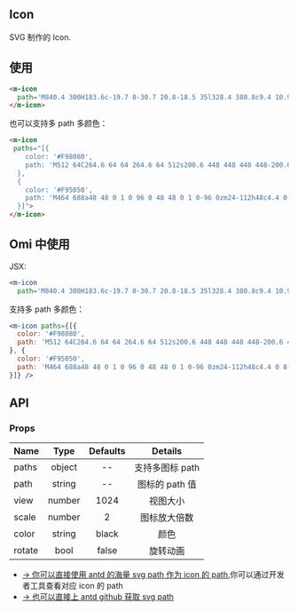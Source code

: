 ## Icon 

SVG 制作的 Icon.

## 使用

```html
<m-icon 
  path='M840.4 300H183.6c-19.7 0-30.7 20.8-18.5 35l328.4 380.8c9.4 10.9 27.5 10.9 37 0L858.9 335c12.2-14.2 1.2-35-18.5-35z'>
</m-icon>

```

也可以支持多 path 多颜色：

```html
<m-icon 
 paths="[{ 
    color: '#F98080', 
    path: 'M512 64C264.6 64 64 264.6 64 512s200.6 448 448 448 448-200.6 448-448S759.4 64 512 64zm0 820c-205.4 0-372-166.6-372-372s166.6-372 372-372 372 166.6 372 372-166.6 372-372 372z'
  }, 
  { 
    color: '#F95050', 
    path: 'M464 688a48 48 0 1 0 96 0 48 48 0 1 0-96 0zm24-112h48c4.4 0 8-3.6 8-8V296c0-4.4-3.6-8-8-8h-48c-4.4 0-8 3.6-8 8v272c0 4.4 3.6 8 8 8z'
  }]">
</m-icon>
```

## Omi 中使用

JSX:

```jsx
<m-icon 
  path='M840.4 300H183.6c-19.7 0-30.7 20.8-18.5 35l328.4 380.8c9.4 10.9 27.5 10.9 37 0L858.9 335c12.2-14.2 1.2-35-18.5-35z' />
```

支持多 path 多颜色：

```jsx
<m-icon paths={[{
  color: '#F98080',
  path: 'M512 64C264.6 64 64 264.6 64 512s200.6 448 448 448 448-200.6 448-448S759.4 64 512 64zm0 820c-205.4 0-372-166.6-372-372s166.6-372 372-372 372 166.6 372 372-166.6 372-372 372z'
}, {
  color: '#F95050',
  path: 'M464 688a48 48 0 1 0 96 0 48 48 0 1 0-96 0zm24-112h48c4.4 0 8-3.6 8-8V296c0-4.4-3.6-8-8-8h-48c-4.4 0-8 3.6-8 8v272c0 4.4 3.6 8 8 8z'
}]} />
```

## API

### Props

|  **Name**  | **Type**        | **Defaults**  | **Details**  |
| ------------- |:-------------:|:-----:|:-------------:|
| paths  | object | --  | 支持多图标 path |
| path  | string | --  | 图标的 path 值 |
| view  | number | 1024 | 视图大小 |
| scale | number   | 2 | 图标放大倍数 |
| color | string | black | 颜色 |
| rotate | bool | false | 旋转动画 |

* [→ 你可以直接使用 antd 的海量 svg path 作为 icon 的 path](https://ant.design/components/icon-cn/),你可以通过开发者工具查看对应 icon 的 path
* [→ 也可以直接上 antd github 获取 svg path](https://github.com/ant-design/ant-design-icons/tree/master/packages/icons/svg)

